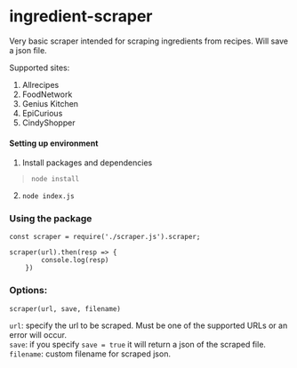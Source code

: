 ﻿# ingredient-scraper

Very basic scraper intended for scraping ingredients from recipes. Will save a json file.

Supported sites:  
1) Allrecipes  
2) FoodNetwork  
3) Genius Kitchen  
4) EpiCurious  
5) CindyShopper  

#### Setting up environment
1) Install packages and dependencies   
> ```node install```  
2) ```node index.js```  

### Using the package  

    const scraper = require('./scraper.js').scraper;

    scraper(url).then(resp => {
            console.log(resp)
        })

### Options:
    
    scraper(url, save, filename)

```url```: specify the url to be scraped. Must be one of the supported URLs or an error will occur.   
```save```: if you specify ```save = true``` it will return a json of the scraped file.  
```filename```: custom filename for scraped json.  

